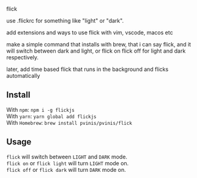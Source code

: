 
flick

use .flickrc for something like "light" or "dark".

add extensions and ways to use flick with vim, vscode, macos etc


make a simple command that installs with brew, that i can say flick, and it will switch between dark and light, or flick on flick off for light and dark respectively.


later, add time based flick that runs in the background and flicks automatically

## Install
With `npm`: `npm i -g flickjs`  
With `yarn`: `yarn global add flickjs`  
With `Homebrew`: `brew install pvinis/pvinis/flick`  


## Usage
`flick` will switch between `LIGHT` and `DARK` mode.  
`flick on` or `flick light` will turn `LIGHT` mode on.  
`flick off` or `flick dark` will turn `DARK` mode on.  
